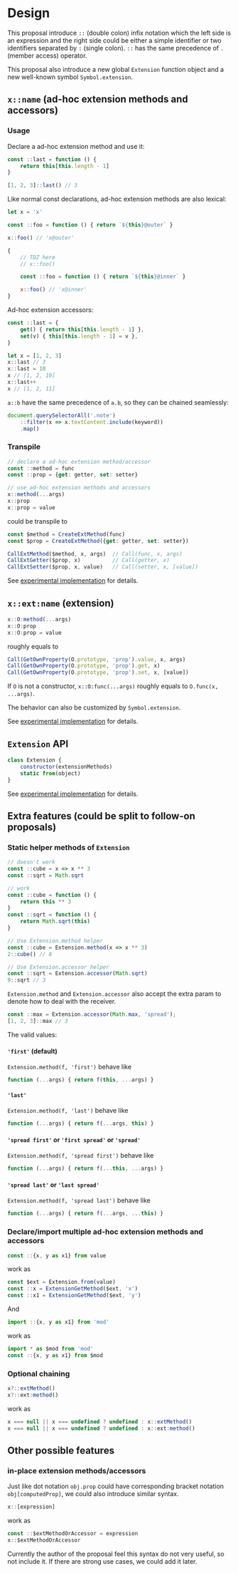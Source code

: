 # Design

This proposal introduce `::` (double colon) infix notation which the left side is an expression and the right side could be either a simple identifier or two identifiers separated by `:` (single colon). `::` has the same precedence of `.` (member access) operator.

This proposal also introduce a new global `Extension` function object and a new well-known symbol `Symbol.extension`.

## `x::name` (ad-hoc extension methods and accessors)

### Usage

Declare a ad-hoc extension method and use it:
```js
const ::last = function () {
	return this[this.length - 1]
}

[1, 2, 3]::last() // 3
```

Like normal const declarations, ad-hoc extension methods are also
lexical:

```js
let x = 'x'

const ::foo = function () { return `${this}@outer` }

x::foo() // 'x@outer'

{
	// TDZ here
	// x::foo()

	const ::foo = function () { return `${this}@inner` }

	x::foo() // 'x@inner'
}
```

Ad-hoc extension accessors:

```js
const ::last = {
	get() { return this[this.length - 1] },
	set(v) { this[this.length - 1] = v },
}

let x = [1, 2, 3]
x::last // 3
x::last = 10
x // [1, 2, 10]
x::last++
x // [1, 2, 11]
```

`a::b` have the same precedence of `a.b`, so they can be chained seamlessly:

```js
document.querySelectorAll('.note')
	::filter(x => x.textContent.include(keyword))
	.map()
```



### Transpile

```js
// declare a ad-hoc extension method/accessor
const ::method = func
const ::prop = {get: getter, set: setter}

// use ad-hoc extension methods and accessors
x::method(...args)
x::prop
x::prop = value
```
could be transpile to
```js
const $method = CreateExtMethod(func)
const $prop = CreateExtMethod({get: getter, set: setter})

CallExtMethod($method, x, args)  // Call(func, x, args)
CallExtGetter($prop, x)          // Call(getter, x)
CallExtSetter($prop, x, value)   // Call(setter, x, [value])
```

See [experimental implementation](../experimental/binary.js) for details.

## `x::ext:name` (extension)

```js
x::O:method(...args)
x::O:prop
x::O:prop = value
```
roughly equals to
```js
Call(GetOwnProperty(O.prototype, 'prop').value, x, args)
Call(GetOwnProperty(O.prototype, 'prop').get, x)
Call(GetOwnProperty(O.prototype, 'prop').set, x, [value])
```

If `O` is not a constructor, `x::O:func(...args)` roughly equals to `O.func(x, ...args)`.

The behavior can also be customized by `Symbol.extension`.

See [experimental implementation](../experimental/ternary.js) for details.

## `Extension` API

```js
class Extension {
	constructor(extensionMethods)
	static from(object)
}
```

See [experimental implementation](../experimental/Extension.js) for details.

## Extra features (could be split to follow-on proposals)

### Static helper methods of `Extension`

```js
// doesn't work
const ::cube = x => x ** 3
const ::sqrt = Math.sqrt
```
```js
// work
const ::cube = function () {
	return this ** 3
}
const ::sqrt = function () {
	return Math.sqrt(this)
}
```

```js
// Use Extension.method helper
const ::cube = Extension.method(x => x ** 3)
2::cube() // 8

// Use Extension.accessor helper
const ::sqrt = Extension.accessor(Math.sqrt)
9::sqrt // 3
```

`Extension.method` and `Extension.accessor` also accept the extra param to denote how to deal with the receiver.
```js
const ::max = Extension.accessor(Math.max, 'spread');
[1, 2, 3]::max // 3
```

The valid values:
#### `'first'` (default)
`Extension.method(f, 'first')` behave like
```js
function (...args) { return f(this, ...args) }
```
####  `'last'`
`Extension.method(f, 'last')` behave like
```js
function (...args) { return f(...args, this) }
```
####  `'spread first'` or `'first spread'` or `'spread'`
`Extension.method(f, 'spread first')` behave like 
```js
function (...args) { return f(...this, ...args) }
```
####  `'spread last'` or `'last spread'`
`Extension.method(f, 'spread last')` behave like 
```js
function (...args) { return f(...args, ...this) }
```

### Declare/import multiple ad-hoc extension methods and accessors

```js
const ::{x, y as x1} from value
```
work as
```js
const $ext = Extension.from(value)
const ::x = ExtensionGetMethod($ext, 'x')
const ::x1 = ExtensionGetMethod($ext, 'y')
```
And
```js
import ::{x, y as x1} from 'mod'
```
work as
```js
import * as $mod from 'mod'
const ::{x, y as x1} from $mod
```

### Optional chaining

```js
x?::extMethod()
x?::ext:method()
```

work as

```js
x === null || x === undefined ? undefined : x::extMethod()
x === null || x === undefined ? undefined : x::ext:method()
```

## Other possible features

### in-place extension methods/accessors

Just like dot notation `obj.prop` could have corresponding bracket notation `obj[computedProp]`, we could also introduce similar syntax.

```js
x::[expression]
```
work as
```js
const ::$extMethodOrAccessor = expression
x::$extMethodOrAccessor
```

Currently the author of the proposal feel this syntax do not very useful, so not include it. If there are strong use cases, we could add it later.

